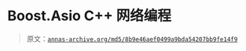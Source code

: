 # Boost.Asio C++ 网络编程

> 原文：[`annas-archive.org/md5/8b9e46aef0499a9bda54207bb9fe14f9`](https://annas-archive.org/md5/8b9e46aef0499a9bda54207bb9fe14f9)